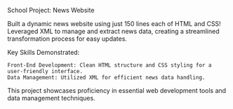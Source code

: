 School Project: News Website

Built a dynamic news website using just 150 lines each of HTML and CSS! Leveraged XML to manage and extract news data, creating a streamlined transformation process for easy updates.

Key Skills Demonstrated:

    Front-End Development: Clean HTML structure and CSS styling for a user-friendly interface.
    Data Management: Utilized XML for efficient news data handling.

This project showcases proficiency in essential web development tools and data management techniques.
